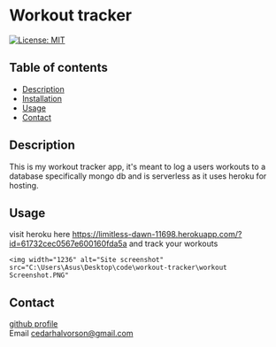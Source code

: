 # Workout tracker
  [![License: MIT](https://img.shields.io/badge/License-MIT-brightgreen.svg)](https://opensource.org/licenses/MIT)
  ## Table of contents
  * [Description](#Description)
  * [Installation](#Installation)
  * [Usage](#Usage)
  * [Contact](#Contact)

  ## Description
  This is my workout tracker app, it's meant to log a users workouts to a database specifically mongo db and is serverless as it uses heroku for hosting.
 
  ## Usage
  visit heroku here https://limitless-dawn-11698.herokuapp.com/?id=61732cec0567e600160fda5a and track your workouts 

    <img width="1236" alt="Site screenshot" src="C:\Users\Asus\Desktop\code\workout-tracker\workout Screenshot.PNG"
  
  ## Contact
  [github profile](https://github.com/CedarHalvorson)  
  Email cedarhalvorson@gmail.com  
  